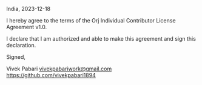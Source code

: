 India, 2023-12-18

I hereby agree to the terms of the Orj Individual Contributor License
Agreement v1.0.

I declare that I am authorized and able to make this agreement and sign this
declaration.

Signed,

Vivek Pabari vivekpabariwork@gmail.com https://github.com/vivekpabari1894
